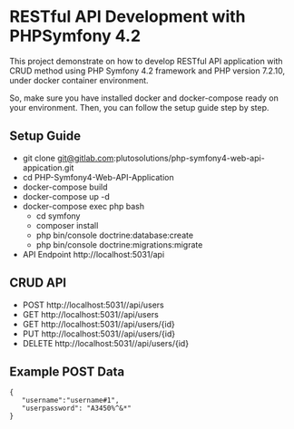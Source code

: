 # RESTful API Development with PHPSymfony 4.2
This project demonstrate on how to develop RESTful API application with CRUD method using PHP Symfony 4.2 framework and PHP version 7.2.10, under docker container environment.

So, make sure you have installed docker and docker-compose ready on your environment. Then, you can follow the setup guide step by step.

## Setup Guide
* git clone git@gitlab.com:plutosolutions/php-symfony4-web-api-appication.git
* cd PHP-Symfony4-Web-API-Application
* docker-compose build
* docker-compose up -d
* docker-compose exec php bash
	* cd symfony
	* composer install
	* php bin/console doctrine:database:create
	* php bin/console doctrine:migrations:migrate
* API Endpoint http://localhost:5031/api

## CRUD API
* POST http://localhost:5031//api/users
* GET http://localhost:5031//api/users
* GET http://localhost:5031//api/users/{id}
* PUT http://localhost:5031//api/users/{id}
* DELETE http://localhost:5031//api/users/{id}

## Example POST Data
```
{
   "username":"username#1",
   "userpassword": "A3450%^&*"
}
```
